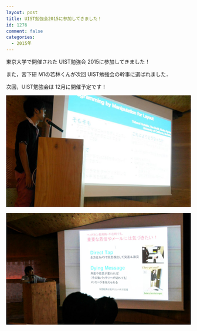 ```yaml
---
layout: post
title: UIST勉強会2015に参加してきました！
id: 1276
comment: false
categories:
  - 2015年
---
```


東京大学で開催された UIST勉強会 2015に参加してきました！

また，宮下研 M1の若林くんが次回 UIST勉強会の幹事に選ばれました．

次回，UIST勉強会は 12月に開催予定です！

![usit2015勉強会_usb](/wp-content/uploads/2015/09/usit2015勉強会_usb1.jpg)

![usit2015勉強会_先生](/wp-content/uploads/2015/09/usit2015勉強会_先生.jpg)
